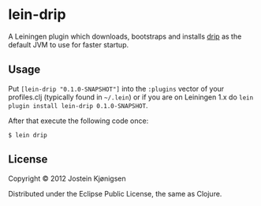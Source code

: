 # lein-drip

A Leiningen plugin which downloads, bootstraps and installs [drip](https://github.com/flatland/drip) as the default JVM to use for faster startup.

## Usage

Put `[lein-drip "0.1.0-SNAPSHOT"]` into the `:plugins` vector of your
profiles.clj (typically found in `~/.lein`) or if you are on
Leiningen 1.x do `lein plugin install lein-drip 0.1.0-SNAPSHOT`.

After that execute the following code once:

    $ lein drip

## License

Copyright © 2012 Jostein Kjønigsen

Distributed under the Eclipse Public License, the same as Clojure.
